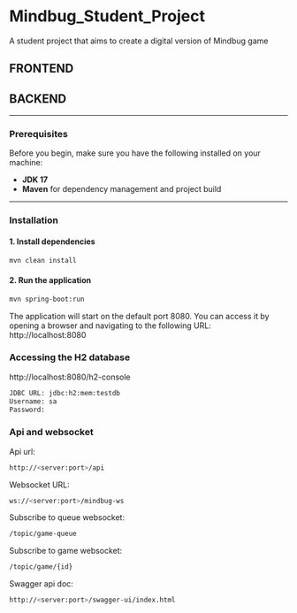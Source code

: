 # Mindbug_Student_Project
A student project that aims to create a digital version of Mindbug game

## FRONTEND

## BACKEND

---

### Prerequisites

Before you begin, make sure you have the following installed on your machine:

- **JDK 17** 
- **Maven**  for dependency management and project build

---

### Installation

#### 1.  Install dependencies

```bash
mvn clean install
```

#### 2.  Run the application

```bash
mvn spring-boot:run
```

The application will start on the default port 8080. You can access it by opening a browser and navigating to the following URL:
http://localhost:8080

###  Accessing the H2 database
http://localhost:8080/h2-console

```bash
JDBC URL: jdbc:h2:mem:testdb 
Username: sa
Password:  
```

### Api and websocket
Api url:
```bash
http://<server:port>/api
```
Websocket URL:
```bash
ws://<server:port>/mindbug-ws
```

Subscribe to queue websocket:
```bash
/topic/game-queue
```

Subscribe to game websocket:
```bash
/topic/game/{id}
```

Swagger api doc:
```bash
http://<server:port>/swagger-ui/index.html
```